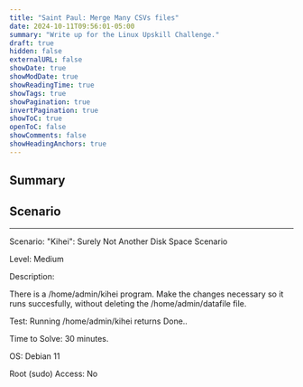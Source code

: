 ```yaml
---
title: "Saint Paul: Merge Many CSVs files"
date: 2024-10-11T09:56:01-05:00
summary: "Write up for the Linux Upskill Challenge."
draft: true
hidden: false
externalURL: false
showDate: true
showModDate: true
showReadingTime: true
showTags: true
showPagination: true
invertPagination: true
showToC: true
openToC: false
showComments: false
showHeadingAnchors: true
---
```


## Summary

## Scenario
---

Scenario: "Kihei": Surely Not Another Disk Space Scenario

Level: Medium

Description: 

There is a /home/admin/kihei program. Make the changes necessary so it runs 
succesfully, without deleting the /home/admin/datafile file.

Test: Running /home/admin/kihei returns Done..

Time to Solve: 30 minutes.

OS: Debian 11

Root (sudo) Access: No

